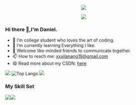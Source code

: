 <p align="center">
<img src="https://capsule-render.vercel.app/api?type=waving&color=timeGradient&height=300&&section=header&text={HI THERE}&fontSize=90&fontAlign=50&fontAlignY=30&desc={I’m Dianel Lee}&descAlign=50&descSize=30&descAlignY=60&animation=twinkling" />
</p>

<p align="center">
<img src="https://readme-typing-svg.demolab.com?font=Orbitron&size=25&pause=1000&center=true&vCenter=true&random=false&width=600&lines=Welcome+to+my+GitHub+profile+page!;I+am+super+obsessed+with+programming!" />
</p>

### Hi there 👋,I'm Daniel.

- 🔭 I’m college student who loves the art of coding.
- 🌱 I’m currently learning Everything I like.
- 💬 Welcome like-minded friends to communicate together.
- 📫 How to reach me: xxxilanang19@gmail.com
- 😄 Read more about my CSDN: [here](https://blog.csdn.net/m0_63648885?spm=1000.2115.3001.5343)

![](https://github-readme-stats.vercel.app/api?username=xxxilyanang&show_icons=true&theme=transparent)
![Top Langs](https://github-readme-stats.vercel.app/api/top-langs/?username=xxxilyanang&layout=compact&theme=tokyonight)
![](https://github-readme-activity-graph.cyclic.app/graph?username=xxxilyanang&theme=dracula)

### My Skill Set

![](https://img.shields.io/badge/Java-ED8B00?style=for-the-badge&logo=openjdk&logoColor=white)![](https://img.shields.io/badge/Python-3776AB?style=for-the-badge&logo=python&logoColor=white)


